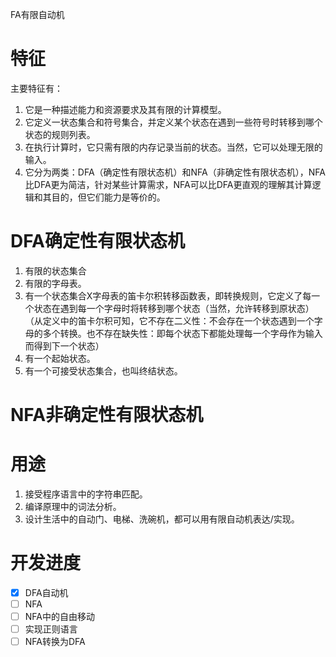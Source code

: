 
FA有限自动机

# 特征
主要特征有：
1. 它是一种描述能力和资源要求及其有限的计算模型。 
1. 它定义一状态集合和符号集合，并定义某个状态在遇到一些符号时转移到哪个状态的规则列表。
1. 在执行计算时，它只需有限的内存记录当前的状态。当然，它可以处理无限的输入。
1. 它分为两类：DFA（确定性有限状态机）和NFA（非确定性有限状态机），NFA比DFA更为简洁，针对某些计算需求，NFA可以比DFA更直观的理解其计算逻辑和其目的，但它们能力是等价的。

# DFA确定性有限状态机
1. 有限的状态集合
1. 有限的字母表。
1. 有一个状态集合X字母表的笛卡尔积转移函数表，即转换规则，它定义了每一个状态在遇到每一个字母时将转移到哪个状态（当然，允许转移到原状态）（从定义中的笛卡尔积可知，它不存在二义性：不会存在一个状态遇到一个字母的多个转换。也不存在缺失性：即每个状态下都能处理每一个字母作为输入而得到下一个状态）
1. 有一个起始状态。
1. 有一个可接受状态集合，也叫终结状态。


# NFA非确定性有限状态机

# 用途
1. 接受程序语言中的字符串匹配。
1. 编译原理中的词法分析。
1. 设计生活中的自动门、电梯、洗碗机，都可以用有限自动机表达/实现。

# 开发进度
- [x] DFA自动机
- [ ] NFA
- [ ] NFA中的自由移动
- [ ] 实现正则语言
- [ ] NFA转换为DFA